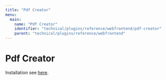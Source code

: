 ```yaml
---
title: "Pdf Creator"
menu:
  main:
    name: "Pdf Creator"
    identifier: "technical/plugins/reference/webfrontend/pdf-creator"
    parent: "technical/plugins/reference/webfrontend"
---
```


# Pdf Creator

Installation see [here](/en/sysadmin/configuration/easydb-server.yml/plugins/pdf-creator/).
